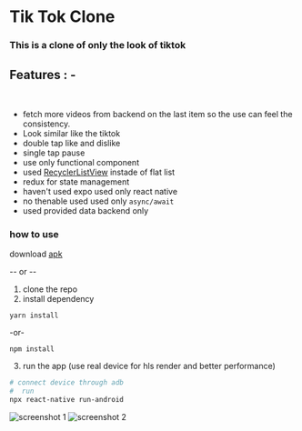 # Tik Tok Clone

### This is a clone of only the look of tiktok
## Features : -
<br/>

* fetch more videos from backend on the last item so the use can feel the consistency.
* Look similar like the tiktok
* double tap like and dislike
* single tap pause
* use only functional component
* used [RecyclerListView](https://github.com/Flipkart/recyclerlistview) instade of flat list
* redux for state management
* haven't used expo used only react native
* no thenable used used only ```async/await```
* used provided data backend only


### how to use
download [apk](app-universal-release.apk)


-- or --
1. clone the repo
1. install dependency
```
yarn install
```
-or-
```
npm install
```
3. run the app (use real device for hls render and better performance)
```bash
# connect device through adb
#  run
npx react-native run-android
```
![screenshot 1](https://github.com/souravlayek/tiktokclone/screenshots/ss1.jpg)
![screenshot 2](https://github.com/souravlayek/tiktokclone/screenshots/ss2.jpg)
